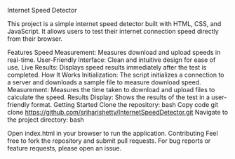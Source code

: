 Internet Speed Detector

This project is a simple internet speed detector built with HTML, CSS, and JavaScript. It allows users to test their internet connection speed directly from their browser.

Features
Speed Measurement: Measures download and upload speeds in real-time.
User-Friendly Interface: Clean and intuitive design for ease of use.
Live Results: Displays speed results immediately after the test is completed.
How It Works
Initialization: The script initializes a connection to a server and downloads a sample file to measure download speed.
Measurement: Measures the time taken to download and upload files to calculate the speed.
Results Display: Shows the results of the test in a user-friendly format.
Getting Started
Clone the repository:
bash
Copy code
git clone https://github.com/sriharishetty/InternetSpeedDetector.git
Navigate to the project directory:
bash

Open index.html in your browser to run the application.
Contributing
Feel free to fork the repository and submit pull requests. For bug reports or feature requests, please open an issue.
